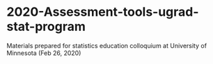 # 2020-Assessment-tools-ugrad-stat-program
Materials prepared for statistics education colloquium at University of Minnesota (Feb 26, 2020)
